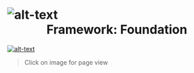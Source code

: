 # ![alt-text](https://i.pinimg.com/originals/ee/ea/90/eeea9015529afaebc3112903e6f66aff.jpg) <center>Framework: Foundation</center>
[![alt-text](https://i.ibb.co/8r1msjD/view.png)](https://wietsegielen.github.io/framework-FTW/index.html "view page")
 > Click on image for page view
